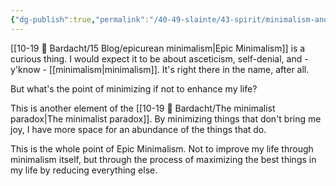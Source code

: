 ```yaml
---
{"dg-publish":true,"permalink":"/40-49-slainte/43-spirit/minimalism-and-abundance/","noteIcon":"","created":"2023-07-10T11:18:40","updated":"2023-07-10T13:38:44.481-04:00"}
---
```



[[10-19 💢 Bardacht/15 Blog/epicurean minimalism\|Epic Minimalism]] is a curious thing. I would expect it to be about asceticism, self-denial, and - y'know - [[minimalism\|minimalism]]. It's right there in the name, after all. 

But what's the point of minimizing if not to enhance my life? 

This is another element of the [[10-19 💢 Bardacht/The minimalist paradox\|The minimalist paradox]]. By minimizing things that don't bring me joy, I have more space for an abundance of the things that do.

This is the whole point of Epic Minimalism. Not to improve my life through minimalism itself, but through the process of maximizing the best things in my life by reducing everything else.



